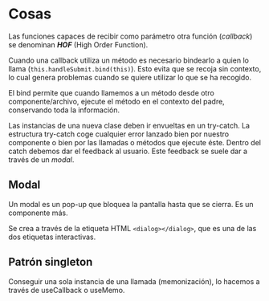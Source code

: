 # Cosas

Las funciones capaces de recibir como parámetro otra función (_callback_) se denominan _**HOF**_ (High Order Function).

Cuando una callback utiliza un método es necesario bindearlo a quien lo llama (`this.handleSubmit.bind(this)`). Esto evita que se recoja sin contexto, lo cual genera problemas cuando se quiere utilizar lo que se ha recogido.

El bind permite que cuando llamemos a un método desde otro componente/archivo, ejecute el método en el contexto del padre, conservando toda la información.

Las instancias de una nueva clase deben ir envueltas en un try-catch. La estructura try-catch coge cualquier error lanzado bien por nuestro componente o bien por las llamadas o métodos que ejecute éste. Dentro del catch debemos dar el feedback al usuario. Este feedback se suele dar a través de un _modal_.

## Modal

Un modal es un pop-up que bloquea la pantalla hasta que se cierra. Es un componente más.

Se crea a través de la etiqueta HTML `<dialog></dialog>`, que es una de las dos etiquetas interactivas.

## Patrón singleton

Conseguir una sola instancia de una llamada (memonización), lo hacemos a través de useCallback o useMemo.
